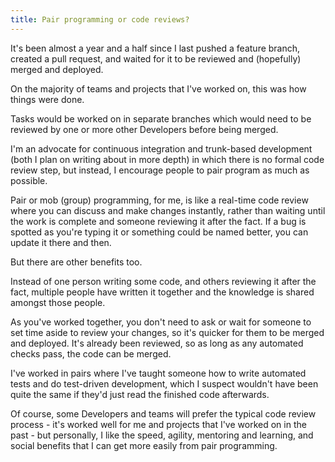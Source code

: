 ```yaml
---
title: Pair programming or code reviews?
---
```


It's been almost a year and a half since I last pushed a feature branch, created a pull request, and waited for it to be reviewed and (hopefully) merged and deployed.

On the majority of teams and projects that I've worked on, this was how things were done.

Tasks would be worked on in separate branches which would need to be reviewed by one or more other Developers before being merged.

I'm an advocate for continuous integration and trunk-based development (both I plan on writing about in more depth) in which there is no formal code review step, but instead, I encourage people to pair program as much as possible.

Pair or mob (group) programming, for me, is like a real-time code review where you can discuss and make changes instantly, rather than waiting until the work is complete and someone reviewing it after the fact. If a bug is spotted as you're typing it or something could be named better, you can update it there and then.

But there are other benefits too.

Instead of one person writing some code, and others reviewing it after the fact, multiple people have written it together and the knowledge is shared amongst those people.

As you've worked together, you don't need to ask or wait for someone to set time aside to review your changes, so it's quicker for them to be merged and deployed. It's already been reviewed, so as long as any automated checks pass, the code can be merged.

I've worked in pairs where I've taught someone how to write automated tests and do test-driven development, which I suspect wouldn't have been quite the same if they'd just read the finished code afterwards.

Of course, some Developers and teams will prefer the typical code review process - it's worked well for me and projects that I've worked on in the past - but personally, I like the speed, agility, mentoring and learning, and social benefits that I can get more easily from pair programming.
